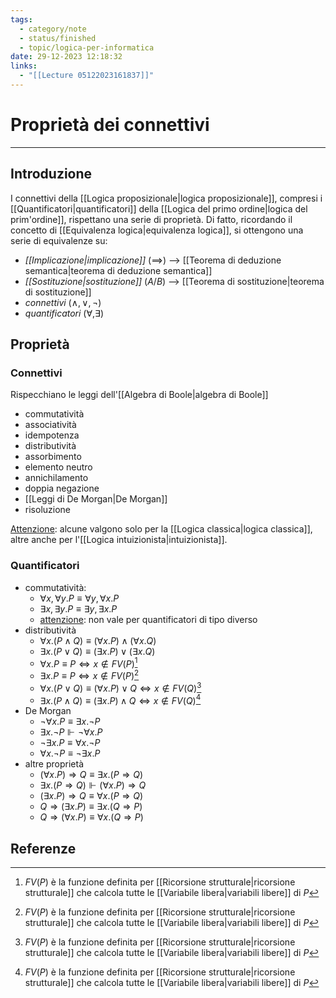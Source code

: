```yaml
---
tags:
  - category/note
  - status/finished
  - topic/logica-per-informatica
date: 29-12-2023 12:18:32
links:
  - "[[Lecture 05122023161837]]"
---
```

# Proprietà dei connettivi
---
## Introduzione
I connettivi della [[Logica proposizionale|logica proposizionale]], compresi i [[Quantificatori|quantificatori]] della [[Logica del primo ordine|logica del prim'ordine]], rispettano una serie di proprietà. Di fatto, ricordando il concetto di [[Equivalenza logica|equivalenza logica]], si ottengono una serie di equivalenze su:
- _[[Implicazione|implicazione]]_ ($\implies$) --> [[Teorema di deduzione semantica|teorema di deduzione semantica]]
- _[[Sostituzione|sostituzione]]_ ($A/B$) --> [[Teorema di sostituzione|teorema di sostituzione]]
- _connettivi_ ($\land, \lor, \neg$)
- _quantificatori_ ($\forall, \exists$)

## Proprietà
### Connettivi
Rispecchiano le leggi dell'[[Algebra di Boole|algebra di Boole]]
- commutatività
- associatività
- idempotenza
- distributività
- assorbimento
- elemento neutro
- annichilamento
- doppia negazione
- [[Leggi di De Morgan|De Morgan]]
- risoluzione

<u>Attenzione</u>: alcune valgono solo per la [[Logica classica|logica classica]], altre anche per l'[[Logica intuizionista|intuizionista]].

### Quantificatori
- commutatività:
	- $\forall x, \forall y. P \equiv \forall y, \forall x. P$
	- $\exists x, \exists y. P \equiv \exists y, \exists x. P$
	- <u>attenzione</u>: non vale per quantificatori di tipo diverso
- distributività
	- $\forall x. (P \land Q) \equiv (\forall x. P) \land (\forall x. Q)$
	- $\exists x. (P \lor Q) \equiv (\exists x. P) \lor (\exists x. Q)$
	- $\forall x. P \equiv P \iff x \notin FV(P)$[^1]
	- $\exists x. P \equiv P \iff x \notin FV(P)$[^1]
	- $\forall x. (P \lor Q) \equiv (\forall x. P) \lor Q \iff x \notin FV(Q)$[^1]
	- $\exists x. (P \land Q) \equiv (\exists x. P) \land Q \iff x \notin FV(Q)$[^1]
- De Morgan
	- $\neg \forall x. P \equiv \exists x. \neg P$
	- $\exists x. \neg P \Vdash \neg \forall x. P$
	- $\neg \exists x. P \equiv \forall x. \neg P$
	- $\forall x. \neg P \equiv \neg \exists x. P$
- altre proprietà
	- $(∀x.P) ⇒ Q ≡ ∃x.(P ⇒ Q)$
	- $∃x.(P ⇒ Q) ⊩ (∀x.P) ⇒ Q$
	- $(∃x.P) ⇒ Q ≡ ∀x.(P ⇒ Q)$
	- $Q ⇒ (∃x.P) ≡ ∃x.(Q ⇒ P)$
	- $Q ⇒ (∀x.P) ≡ ∀x.(Q ⇒ P)$

## Referenze
[^1]: $FV(P)$ è la funzione definita per [[Ricorsione strutturale|ricorsione strutturale]] che calcola tutte le [[Variabile libera|variabili libere]] di $P$